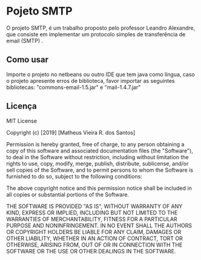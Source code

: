 # Pojeto SMTP

O projeto SMTP, é um trabalho proposto pelo professor Leandro Alexandre, que consiste em implementar um protocolo simples de transferência de email (SMTP)
.

## Como usar

Importe o projeto no netbeans ou outro IDE que tem java como língua, caso o projeto apresente erros de biblioteca, favor importar as seguintes bibliotecas: "commons-email-1.5.jar" e "mail-1.4.7.jar"


## Licença
MIT License

Copyright (c) [2019] [Matheus Vieira R. dos Santos]

Permission is hereby granted, free of charge, to any person obtaining a copy
of this software and associated documentation files (the "Software"), to deal
in the Software without restriction, including without limitation the rights
to use, copy, modify, merge, publish, distribute, sublicense, and/or sell
copies of the Software, and to permit persons to whom the Software is
furnished to do so, subject to the following conditions:

The above copyright notice and this permission notice shall be included in all
copies or substantial portions of the Software.

THE SOFTWARE IS PROVIDED "AS IS", WITHOUT WARRANTY OF ANY KIND, EXPRESS OR
IMPLIED, INCLUDING BUT NOT LIMITED TO THE WARRANTIES OF MERCHANTABILITY,
FITNESS FOR A PARTICULAR PURPOSE AND NONINFRINGEMENT. IN NO EVENT SHALL THE
AUTHORS OR COPYRIGHT HOLDERS BE LIABLE FOR ANY CLAIM, DAMAGES OR OTHER
LIABILITY, WHETHER IN AN ACTION OF CONTRACT, TORT OR OTHERWISE, ARISING FROM,
OUT OF OR IN CONNECTION WITH THE SOFTWARE OR THE USE OR OTHER DEALINGS IN THE
SOFTWARE.

